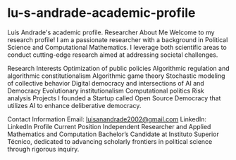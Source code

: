 # lu-s-andrade-academic-profile
Luís Andrade's academic profile.
Researcher
About Me
Welcome to my research profile! I am a passionate researcher with a background in Political Science and Computational Mathematics. I leverage both scientific areas to conduct cutting-edge research aimed at addressing societal challenges.

Research Interests
Optimization of public policies
Algorithmic regulation and algorithmic constitutionalism
Algorithmic game theory
Stochastic modeling of collective behavior
Digital democracy and intersections of AI and Democracy
Evolutionary institutionalism
Computational politics
Risk analysis
Projects
I founded a Startup called Open Source Democracy that utilizes AI to enhance deliberative democracy.

Contact Information
Email: luisanandrade2002@gmail.com
LinkedIn: LinkedIn Profile
Current Position
Independent Researcher and Applied Mathematics and Computation Bachelor’s Candidate at Instituto Superior Técnico, dedicated to advancing scholarly frontiers in political science through rigorous inquiry.
